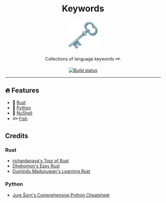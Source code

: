 <div align="center">
<h1>Keywords</h1>
<img src='docs/logo.svg' width=100px/>

Collections of language keywords 🗝.

<a href="https://github.com/azzamsa/learn/actions/workflows/keywords.yml">
    <img src="https://github.com/azzamsa/learn/actions/workflows/keywords.yml/badge.svg" alt="Build status" />
</a>

<br/>

</div>

---

## 🔥 Features

- 🦀 [Rust](src/rust/src)
- 🐍 [Python](src/python)
- 🍋 [NuShell](src/nushell)
- 🐟 [Fish](src/fish)

## Credits

### Rust

- [richardanaya's Tour of Rust](https://github.com/richardanaya/tour_of_rust)
- [Dhghomon's Easy Rust](https://github.com/Dhghomon/easy_rust)
- [Dumindu Madunuwan's Learning Rust](https://github.com/learning-rust/site)

### Python

- [Jure Šorn's Comprehensive Python Cheatsheet](https://github.com/gto76/python-cheatsheet)
